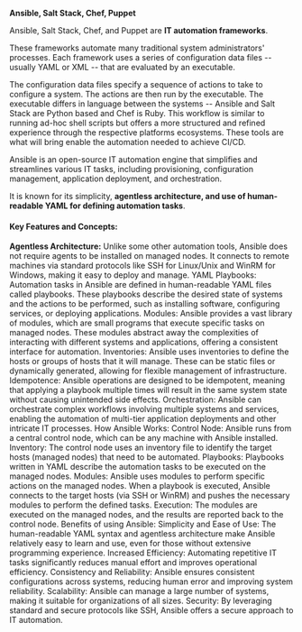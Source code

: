 


**Ansible, Salt Stack, Chef, Puppet**

Ansible, Salt Stack, Chef, and Puppet are **IT automation frameworks**.

These frameworks automate many traditional system administrators' processes. Each framework uses a series of configuration data files -- usually YAML or XML -- that are evaluated by an executable. 

The configuration data files specify a sequence of actions to take to configure a system. The actions are then run by the executable. The executable differs in language between the systems -- Ansible and Salt Stack are Python based and Chef is Ruby.  This workflow is similar to running ad-hoc shell scripts but offers a more structured and refined experience through the respective platforms ecosystems. These tools are what will bring enable the automation needed to achieve CI/CD.


Ansible is an open-source IT automation engine that simplifies and streamlines various IT tasks, including provisioning, configuration management, application deployment, and orchestration.

It is known for its simplicity, **agentless architecture, and use of human-readable YAML for defining automation tasks**.

#### Key Features and Concepts:

**Agentless Architecture:** Unlike some other automation tools, Ansible does not require agents to be installed on managed nodes. It connects to remote machines via standard protocols like SSH for Linux/Unix and WinRM for Windows, making it easy to deploy and manage.
YAML Playbooks: Automation tasks in Ansible are defined in human-readable YAML files called playbooks. These playbooks describe the desired state of systems and the actions to be performed, such as installing software, configuring services, or deploying applications.
Modules: Ansible provides a vast library of modules, which are small programs that execute specific tasks on managed nodes. These modules abstract away the complexities of interacting with different systems and applications, offering a consistent interface for automation.
Inventories: Ansible uses inventories to define the hosts or groups of hosts that it will manage. These can be static files or dynamically generated, allowing for flexible management of infrastructure.
Idempotence: Ansible operations are designed to be idempotent, meaning that applying a playbook multiple times will result in the same system state without causing unintended side effects.
Orchestration: Ansible can orchestrate complex workflows involving multiple systems and services, enabling the automation of multi-tier application deployments and other intricate IT processes.
How Ansible Works:
Control Node: Ansible runs from a central control node, which can be any machine with Ansible installed.
Inventory: The control node uses an inventory file to identify the target hosts (managed nodes) that need to be automated.
Playbooks: Playbooks written in YAML describe the automation tasks to be executed on the managed nodes.
Modules: Ansible uses modules to perform specific actions on the managed nodes. When a playbook is executed, Ansible connects to the target hosts (via SSH or WinRM) and pushes the necessary modules to perform the defined tasks.
Execution: The modules are executed on the managed nodes, and the results are reported back to the control node.
Benefits of using Ansible:
Simplicity and Ease of Use: The human-readable YAML syntax and agentless architecture make Ansible relatively easy to learn and use, even for those without extensive programming experience.
Increased Efficiency: Automating repetitive IT tasks significantly reduces manual effort and improves operational efficiency.
Consistency and Reliability: Ansible ensures consistent configurations across systems, reducing human error and improving system reliability.
Scalability: Ansible can manage a large number of systems, making it suitable for organizations of all sizes.
Security: By leveraging standard and secure protocols like SSH, Ansible offers a secure approach to IT automation.
